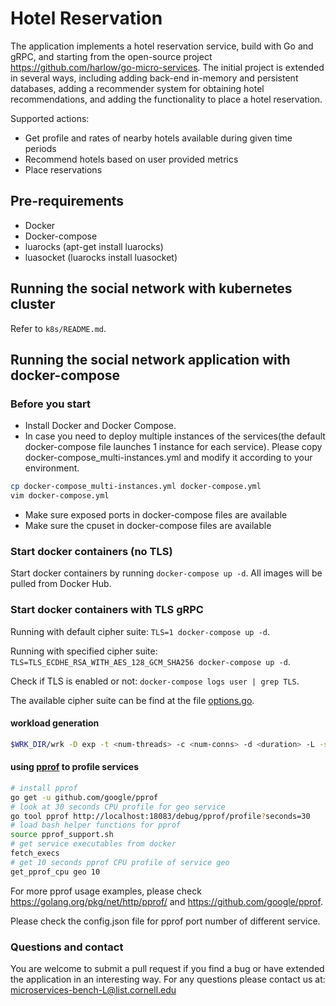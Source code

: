 # Hotel Reservation

The application implements a hotel reservation service, build with Go and gRPC, and starting from the open-source project https://github.com/harlow/go-micro-services. The initial project is extended in several ways, including adding back-end in-memory and persistent databases, adding a recommender system for obtaining hotel recommendations, and adding the functionality to place a hotel reservation. 

<!-- ## Application Structure -->

<!-- ![Social Network Architecture](socialNet_arch.png) -->

Supported actions: 
* Get profile and rates of nearby hotels available during given time periods
* Recommend hotels based on user provided metrics
* Place reservations

## Pre-requirements
- Docker
- Docker-compose
- luarocks (apt-get install luarocks)
- luasocket (luarocks install luasocket)

## Running the social network with kubernetes cluster

Refer to `k8s/README.md`.

## Running the social network application with docker-compose
### Before you start
- Install Docker and Docker Compose.
- In case you need to deploy multiple instances of the services(the default docker-compose file launches 1 instance for each service). Please copy docker-compose_multi-instances.yml and modify it according to your environment.
```bash
cp docker-compose_multi-instances.yml docker-compose.yml
vim docker-compose.yml
```  
- Make sure exposed ports in docker-compose files are available
- Make sure the cpuset in docker-compose files are available

### Start docker containers (no TLS)
Start docker containers by running `docker-compose up -d`. All images will be pulled from Docker Hub.

### Start docker containers with TLS gRPC
Running with default cipher suite: `TLS=1 docker-compose up -d`.

Running with specified cipher suite: `TLS=TLS_ECDHE_RSA_WITH_AES_128_GCM_SHA256 docker-compose up -d`.

Check if TLS is enabled or not: `docker-compose logs user | grep TLS`.

The available cipher suite can be find at the file [options.go](tls/options.go#L21).

#### workload generation

```bash
$WRK_DIR/wrk -D exp -t <num-threads> -c <num-conns> -d <duration> -L -s ./wrk2_lua_scripts/mixed-workload_type_1.lua http://x.x.x.x:5000 -R <reqs-per-sec>
```

#### using [pprof](https://github.com/google/pprof "pprof") to profile  services
```bash
# install pprof
go get -u github.com/google/pprof
# look at 30 seconds CPU profile for geo service
go tool pprof http://localhost:18083/debug/pprof/profile?seconds=30
# load bash helper functions for pprof
source pprof_support.sh
# get service executables from docker
fetch_execs
# get 10 seconds pprof CPU profile of service geo
get_pprof_cpu geo 10
```
For more pprof usage examples, please check https://golang.org/pkg/net/http/pprof/ and https://github.com/google/pprof.

Please check the config.json file for pprof port number of different service.

### Questions and contact

You are welcome to submit a pull request if you find a bug or have extended the application in an interesting way. For any questions please contact us at: <microservices-bench-L@list.cornell.edu>
